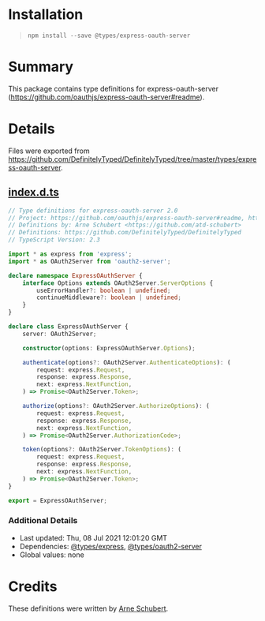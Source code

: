 # Installation
> `npm install --save @types/express-oauth-server`

# Summary
This package contains type definitions for express-oauth-server (https://github.com/oauthjs/express-oauth-server#readme).

# Details
Files were exported from https://github.com/DefinitelyTyped/DefinitelyTyped/tree/master/types/express-oauth-server.
## [index.d.ts](https://github.com/DefinitelyTyped/DefinitelyTyped/tree/master/types/express-oauth-server/index.d.ts)
````ts
// Type definitions for express-oauth-server 2.0
// Project: https://github.com/oauthjs/express-oauth-server#readme, https://github.com/seegno/express-oauth-server
// Definitions by: Arne Schubert <https://github.com/atd-schubert>
// Definitions: https://github.com/DefinitelyTyped/DefinitelyTyped
// TypeScript Version: 2.3

import * as express from 'express';
import * as OAuth2Server from 'oauth2-server';

declare namespace ExpressOAuthServer {
    interface Options extends OAuth2Server.ServerOptions {
        useErrorHandler?: boolean | undefined;
        continueMiddleware?: boolean | undefined;
    }
}

declare class ExpressOAuthServer {
    server: OAuth2Server;

    constructor(options: ExpressOAuthServer.Options);

    authenticate(options?: OAuth2Server.AuthenticateOptions): (
        request: express.Request,
        response: express.Response,
        next: express.NextFunction,
    ) => Promise<OAuth2Server.Token>;

    authorize(options?: OAuth2Server.AuthorizeOptions): (
        request: express.Request,
        response: express.Response,
        next: express.NextFunction,
    ) => Promise<OAuth2Server.AuthorizationCode>;

    token(options?: OAuth2Server.TokenOptions): (
        request: express.Request,
        response: express.Response,
        next: express.NextFunction,
    ) => Promise<OAuth2Server.Token>;
}

export = ExpressOAuthServer;

````

### Additional Details
 * Last updated: Thu, 08 Jul 2021 12:01:20 GMT
 * Dependencies: [@types/express](https://npmjs.com/package/@types/express), [@types/oauth2-server](https://npmjs.com/package/@types/oauth2-server)
 * Global values: none

# Credits
These definitions were written by [Arne Schubert](https://github.com/atd-schubert).

